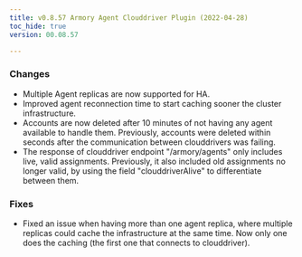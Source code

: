 ```yaml
---
title: v0.8.57 Armory Agent Clouddriver Plugin (2022-04-28)
toc_hide: true
version: 00.08.57

---
```


### Changes

* Multiple Agent replicas are now supported for HA.
* Improved agent reconnection time to start caching sooner the cluster infrastructure.
* Accounts are now deleted after 10 minutes of not having any agent available to handle them. Previously, accounts were deleted within seconds after the communication between clouddrivers was failing.
* The response of clouddriver endpoint "/armory/agents" only includes live, valid assignments. Previously, it also included old assignments no longer valid, by using the field "clouddriverAlive" to differentiate between them. 

### Fixes

* Fixed an issue when having more than one agent replica, where multiple replicas could cache the infrastructure at the same time. Now only one does the caching (the first one that connects to clouddriver).

